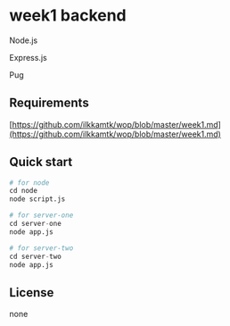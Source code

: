 # week1 backend

Node.js

Express.js

Pug

## Requirements

 [https://github.com/ilkkamtk/wop/blob/master/week1.md](https://github.com/ilkkamtk/wop/blob/master/week1.md) 



## Quick start

```python
# for node
cd node
node script.js

# for server-one
cd server-one
node app.js

# for server-two
cd server-two
node app.js
```


## License
none
